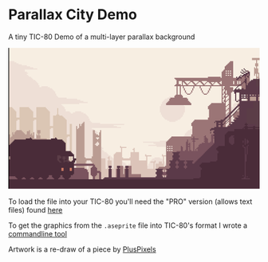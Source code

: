 # Parallax City Demo
A tiny TIC-80 Demo of a multi-layer parallax background 

![Example of exciting gameplay](parallax-preview.gif)

To load the file into your TIC-80 you'll need the "PRO" version (allows text files) found [here](https://nesbox.itch.io/tic80)

To get the graphics from the `.aseprite` file into TIC-80's format I wrote a [commandline tool](https://github.com/mvu-one/SpriteEater)

Artwork is a re-draw of a piece by [PlusPixels](https://mastodon.social/@PlusPixels)
